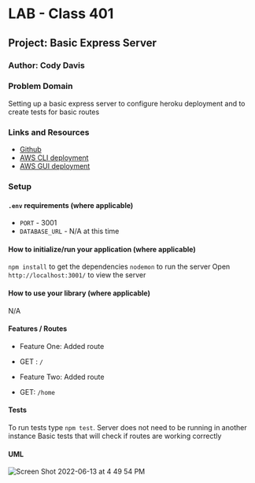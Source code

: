 # LAB - Class 401

## Project: Basic Express Server

### Author: Cody Davis

### Problem Domain
Setting up a basic express server to configure heroku deployment and to create tests for basic routes

### Links and Resources
- [Github](https://github.com/Cozhee/server-deployment-practice/pulls)
- [AWS CLI deployment](http://basicexpressserver.eba-gbmaecgh.us-west-2.elasticbeanstalk.com/person?name=cody)
- [AWS GUI deployment](http://beanstalkiselastic-env.eba-jmrepq37.us-west-2.elasticbeanstalk.com/person?name=Jonald)

### Setup

#### `.env` requirements (where applicable)
- `PORT` - 3001
- `DATABASE_URL` - N/A at this time

#### How to initialize/run your application (where applicable)
`npm install` to get the dependencies
`nodemon` to run the server
Open `http://localhost:3001/` to view the server

#### How to use your library (where applicable)
N/A

#### Features / Routes
- Feature One: Added route
- GET : `/`

- Feature Two: Added route
- GET: `/home`

#### Tests
To run tests type `npm test`. Server does not need to be running in another instance
Basic tests that will check if routes are working correctly

#### UML
![Screen Shot 2022-06-13 at 4 49 54 PM](https://user-images.githubusercontent.com/55909913/173465689-06d6edfb-264f-428f-a06b-968e7aeac577.png)
